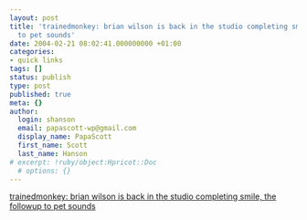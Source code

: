 ```yaml
---
layout: post
title: 'trainedmonkey: brian wilson is back in the studio completing smile, the followup
  to pet sounds'
date: 2004-02-21 08:02:41.000000000 +01:00
categories:
- quick links
tags: []
status: publish
type: post
published: true
meta: {}
author:
  login: shanson
  email: papascott-wp@gmail.com
  display_name: PapaScott
  first_name: Scott
  last_name: Hanson
# excerpt: !ruby/object:Hpricot::Doc
  # options: {}
---
```

<p><a title="Good Vibrations, 40 years later" href="http://trainedmonkey.com/entry/1642">trainedmonkey: brian wilson is back in the studio completing smile, the followup to pet sounds</a></p>
